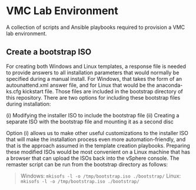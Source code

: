 # VMC Lab Environment
A collection of scripts and Ansible playbooks required to provision a VMC lab environment.

## Create a bootstrap ISO
For creating both Windows and Linux templates, a response file is needed to provide answers to all
installation parameters that would normally be specified during a manual install. For Windows, that
takes the form of an autounattend.xml answer file, and for Linux that would be the anaconda-ks.cfg
kickstart file. Those files are included in the bootstrap directory of this repository. There are
two options for including these bootstrap files during installation:

(i) Modifying the installer ISO to include the bootstrap file
(ii) Creating a separate ISO with the bootstrap file and mounting it as a second disc

Option (i) allows us to make other useful customizations to the installer ISO that will make the
installation process even more automation-friendly, and that is the approach assumed in the
template creation playbooks. Preparing these modified ISOs would be most convenient on a Linux
machine that has a browser that can upload the ISOs back into the vSphere console. The
remaster script can be run from the bootstrap directory as follows:

> Windows:
`mkisofs -l -o /tmp/bootstrap.iso ./bootstrap/`
> Linux:
`mkisofs -l -o /tmp/bootstrap.iso ./bootstrap/`
